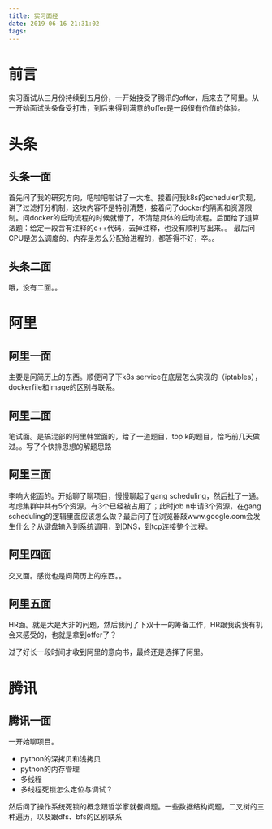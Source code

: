 ```yaml
---
title: 实习面经
date: 2019-06-16 21:31:02
tags:
---
```


# 前言
实习面试从三月份持续到五月份，一开始接受了腾讯的offer，后来去了阿里。从一开始面试头条备受打击，到后来得到满意的offer是一段很有价值的体验。

# 头条
## 头条一面
首先问了我的研究方向，吧啦吧啦讲了一大堆。接着问我k8s的scheduler实现，讲了过滤打分机制，这块内容不是特别清楚，接着问了docker的隔离和资源限制。问docker的启动流程的时候就懵了，不清楚具体的启动流程。后面给了道算法题：给定一段含有注释的c++代码，去掉注释，也没有顺利写出来。。
最后问CPU是怎么调度的、内存是怎么分配给进程的，都答得不好，卒。。

## 头条二面
哦，没有二面。。

# 阿里
## 阿里一面
主要是问简历上的东西。顺便问了下k8s service在底层怎么实现的（iptables），dockerfile和image的区别与联系。

## 阿里二面
笔试面。是搞混部的阿里韩堂面的，给了一道题目，top k的题目，恰巧前几天做过。。写了个快排思想的解题思路

## 阿里三面
李响大佬面的。开始聊了聊项目，慢慢聊起了gang scheduling，然后扯了一通。考虑集群中共有5个资源，有3个已经被占用了；此时job n申请3个资源，在gang scheduling的逻辑里面应该怎么做？最后问了在浏览器敲www.google.com会发生什么？从键盘输入到系统调用，到DNS，到tcp连接整个过程。

## 阿里四面
交叉面。感觉也是问简历上的东西。。

## 阿里五面 
HR面。就是大是大非的问题，然后我问了下双十一的筹备工作，HR跟我说我有机会来感受的，也就是拿到offer了？

过了好长一段时间才收到阿里的意向书，最终还是选择了阿里。

# 腾讯
## 腾讯一面
一开始聊项目。
- python的深拷贝和浅拷贝
- python的内存管理
- 多线程
- 多线程死锁怎么定位与调试？

然后问了操作系统死锁的概念跟哲学家就餐问题。一些数据结构问题，二叉树的三种遍历，以及跟dfs、bfs的区别联系